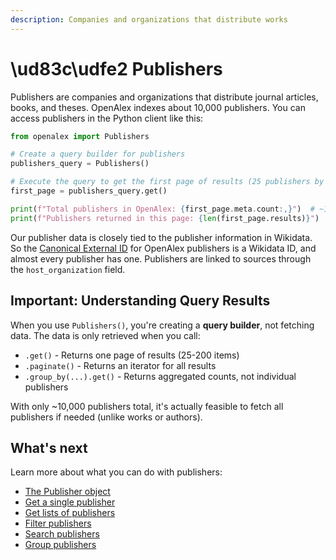 ```yaml
---
description: Companies and organizations that distribute works
---
```


# \ud83c\udfe2 Publishers

Publishers are companies and organizations that distribute journal articles, books, and theses. OpenAlex indexes about 10,000 publishers. You can access publishers in the Python client like this:

```python
from openalex import Publishers

# Create a query builder for publishers
publishers_query = Publishers()

# Execute the query to get the first page of results (25 publishers by default)
first_page = publishers_query.get()

print(f"Total publishers in OpenAlex: {first_page.meta.count:,}")  # ~10,000
print(f"Publishers returned in this page: {len(first_page.results)}")  # 25
```

Our publisher data is closely tied to the publisher information in Wikidata. So the [Canonical External ID](../../how-to-use-the-api/get-single-entities/#canonical-external-ids) for OpenAlex publishers is a Wikidata ID, and almost every publisher has one. Publishers are linked to sources through the `host_organization` field.

## Important: Understanding Query Results

When you use `Publishers()`, you're creating a **query builder**, not fetching data. The data is only retrieved when you call:
- `.get()` - Returns one page of results (25-200 items)
- `.paginate()` - Returns an iterator for all results
- `.group_by(...).get()` - Returns aggregated counts, not individual publishers

With only ~10,000 publishers total, it's actually feasible to fetch all publishers if needed (unlike works or authors).

## What's next

Learn more about what you can do with publishers:

* [The Publisher object](publisher-object.md)
* [Get a single publisher](get-a-single-publisher.md)
* [Get lists of publishers](get-lists-of-publishers.md)
* [Filter publishers](filter-publishers.md)
* [Search publishers](search-publishers.md)
* [Group publishers](group-publishers.md)
